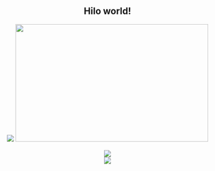 <div align="center">
 
  ## Hilo world!

<img src="https://badge.mediaplus.ma/darkblue/ohalim">
 
<img src="https://github-readme-stats.vercel.app/api?username=3umi&show_icons=true&theme=tokyonight" style="height: 275px; width:450px;">
<br><br>
<img src="https://img.shields.io/badge/c-%2300599C.svg?style=for-the-badge&logo=c&logoColor=white">
<br>
<img src="https://komarev.com/ghpvc/?username=3umi&&style=flat-square">

</div>
